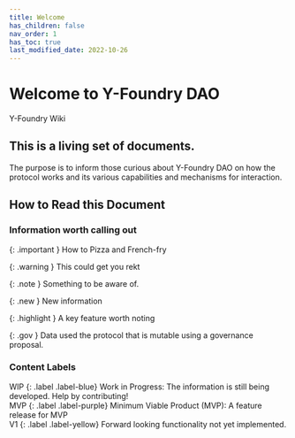 ```yaml
---
title: Welcome
has_children: false
nav_order: 1
has_toc: true
last_modified_date: 2022-10-26
---
```


# Welcome to Y-Foundry DAO

Y-Foundry Wiki

## This is a living set of documents.  

The purpose is to inform those curious about Y-Foundry DAO on how the protocol works and its various capabilities and mechanisms for interaction.

## How to Read this Document

### Information worth calling out
<div class="code-example" markdown="1">

{: .important }
How to Pizza and French-fry

</div>
<div class="code-example" markdown="1">
{: .warning }
This could get you rekt

</div>
<div class="code-example" markdown="1">

{: .note }
Something to be aware of.

</div>
<div class="code-example" markdown="1">

{: .new }
New information

</div>
<div class="code-example" markdown="1">

{: .highlight }
A key feature worth noting

</div>
<div class="code-example" markdown="1">
{: .gov }
Data used the protocol that is mutable using a governance proposal.
</div>

### Content Labels

<div class="code-example" markdown="1">
WIP
{: .label .label-blue}
    Work in Progress: The information is still being developed.  Help by contributing!
</div>

<div class="code-example" markdown="1">
MVP
{: .label .label-purple}
    Minimum Viable Product (MVP): A feature release for MVP
</div>

<div class="code-example" markdown="1">
V1
{: .label .label-yellow}
    Forward looking functionality not yet implemented.
</div>